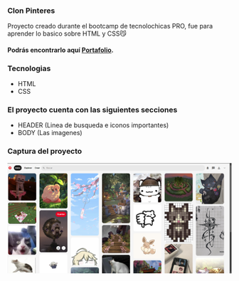 ### Clon Pinteres


Proyecto creado durante el bootcamp de tecnolochicas PRO, fue para aprender lo basico sobre HTML y CSS😼

#### Podrás encontrarlo aquí [Portafolio](https://pinterestclon-seven.vercel.app//).

### Tecnologias

* HTML
* CSS

### El proyecto cuenta con las siguientes secciones
* HEADER (Linea de busqueda e iconos importantes)
* BODY (Las imagenes)

### Captura del proyecto

![captura del proyecto](/imagenes/CapturaREADME.png)
